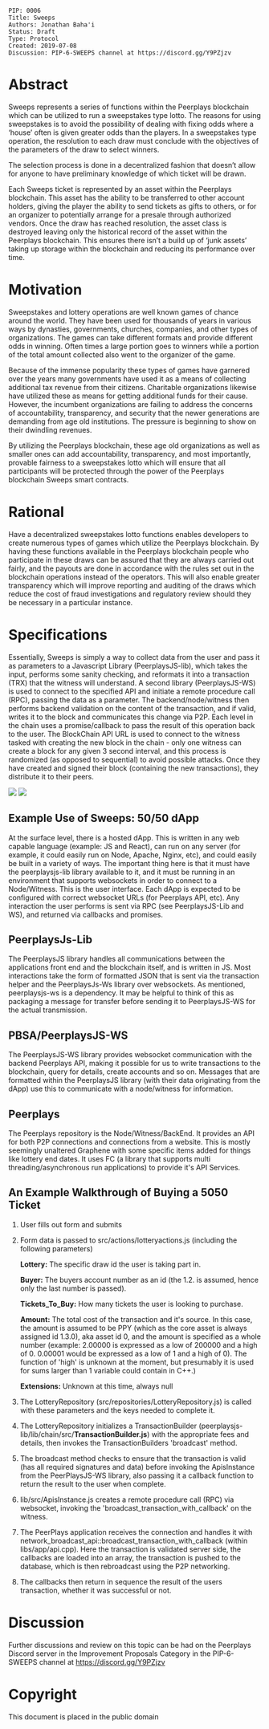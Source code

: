     PIP: 0006
    Title: Sweeps
    Authors: Jonathan Baha'i
    Status: Draft
    Type: Protocol
    Created: 2019-07-08
    Discussion: PIP-6-SWEEPS channel at https://discord.gg/Y9PZjzv

# Abstract
Sweeps represents a series of functions within the Peerplays blockchain which can be utilized to run a sweepstakes type lotto. The reasons for using sweepstakes is to avoid the possibility of dealing with fixing odds where a ‘house’ often is given greater odds than the players. In a sweepstakes type operation, the resolution to each draw must conclude with the objectives of the parameters of the draw to select winners. 

The selection process is done in a decentralized fashion that doesn’t allow for anyone to have preliminary knowledge of which ticket will be drawn. 

Each Sweeps ticket is represented by an asset within the Peerplays blockchain. This asset has the ability to be transferred to other account holders, giving the player the ability to send tickets as gifts to others, or for an organizer to potentially arrange for a presale through authorized vendors. Once the draw has reached resolution, the asset class is destroyed leaving only the historical record of the asset within the Peerplays blockchain. This ensures there isn’t a build up of ‘junk assets’ taking up storage within the blockchain and reducing its performance over time.

# Motivation
Sweepstakes and lottery operations are well known games of chance around the world. They have been used for thousands of years in various ways by dynasties, governments, churches, companies, and other types of organizations. The games can take different formats and provide different odds in winning. Often times a large portion goes to winners while a portion of the total amount collected also went to the organizer of the game. 

Because of the immense popularity these types of games have garnered over the years many governments have used it as a means of collecting additional tax revenue from their citizens. Charitable organizations likewise have utilized these as means for getting additional funds for their cause. However, the incumbent organizations are failing to address the concerns of accountability, transparency, and security that the newer generations are demanding from age old institutions. The pressure is beginning to show on their dwindling revenues. 

By utilizing the Peerplays blockchain, these age old organizations as well as smaller ones can add accountability, transparency, and most importantly, provable fairness to a sweepstakes lotto which will ensure that all participants will be protected through the power of the Peerplays blockchain Sweeps smart contracts.

# Rational
Have a decentralized sweepstakes lotto functions enables developers to create numerous types of games which utilize the Peerplays blockchain. By having these functions available in the Peerplays blockchain people who participate in these draws can be assured that they are always carried out fairly, and the payouts are done in accordance with the rules set out in the blockchain operations instead of the operators. This will also enable greater transparency which will improve reporting and auditing of the draws which reduce the cost of fraud investigations and regulatory review should they be necessary in a particular instance. 

# Specifications
Essentially, Sweeps is simply a way to collect data from the user and pass it as parameters to a Javascript Library (PeerplaysJS-lib), which takes the input, performs some sanity checking, and reformats it into a transaction (TRX) that the witness will understand. A second library (PeerplaysJS-WS) is used to connect to the specified API and initiate a remote procedure call (RPC), passing the data as a parameter. The backend/node/witness then performs backend validation on the content of the transaction, and if valid, writes it to the block and communicates this change via P2P. Each level in the chain uses a promise/callback to pass the result of this operation back to the user.
The BlockChain API URL is used to connect to the witness tasked with creating the new block in the chain - only one witness can create a block for any given 3 second interval, and this process is randomized (as opposed to sequential) to avoid possible attacks. Once they have created and signed their block (containing the new transactions), they distribute it to their peers.

![](https://i.postimg.cc/6629XzmP/summary-of-platforms.png)
![](https://i.postimg.cc/VsGnbZwk/HLO-SW-EEPS-Transactions-1.png)

## Example Use of Sweeps: 50/50 dApp
At the surface level, there is a hosted dApp. This is written in any web capable language (example: JS and React), can run on any server (for example, it could easily run on Node, Apache, Nginx, etc), and could easily be built in a variety of ways. The important thing here is that it must have the peerplaysjs-lib library available to it, and it must be running in an environment that supports websockets in order to connect to a Node/Witness. This is the user interface. Each dApp is expected to be configured with correct websocket URLs (for Peerplays API, etc). Any interaction the user performs is sent via RPC (see PeerplaysJS-Lib and WS), and returned via callbacks and promises.

## PeerplaysJs-Lib
The PeerplaysJS library handles all communications between the applications front end and the blockchain itself, and is written in JS. Most interactions take the form of formatted JSON that is sent via the transaction helper and the PeerplaysJs-Ws library over websockets. As mentioned, peerplaysjs-ws is a dependency. It may be helpful to think of this as packaging a message for transfer before sending it to PeerplaysJS-WS for the actual transmission.

## PBSA/PeerplaysJS-WS
The PeerplaysJS-WS library provides websocket communication with the backend Peerplays API, making it possible for us to write transactions to the blockchain, query for details, create accounts and so on. Messages that are formatted within the PeerplaysJS library (with their data originating from the dApp) use this to communicate with a node/witness for information.

## Peerplays
The Peerplays repository is the Node/Witness/BackEnd. It provides an API for both P2P connections and connections from a website. This is mostly seemingly unaltered Graphene with some specific items added for things like lottery end dates. It uses FC (a library that supports multi threading/asynchronous run applications) to provide it's API Services.

## An Example Walkthrough of Buying a 5050 Ticket
1. User fills out form and submits
2. Form data is passed to src/actions/lotteryactions.js (including the following parameters)

   **Lottery:** The specific draw id the user is taking part in.  

   **Buyer:** The buyers account number as an id (the 1.2. is assumed, hence only the last number is passed).  

   **Tickets_To_Buy:** How many tickets the user is looking to purchase.  

   **Amount:** The total cost of the transaction and it's source. In this case, the amount is assumed to be PPY (which as the core asset is always assigned id 1.3.0), aka asset id 0, and the amount is specified as a whole number (example: 2.00000 is expressed as a low of 200000 and a high of 0. 0.00001 would be expressed as a low of 1 and a high of 0). The function of 'high' is unknown at the moment, but presumably it is used for sums larger than 1 variable could contain in C++.)  

   **Extensions:** Unknown at this time, always null  

3. The LotteryRepository (src/repositories/LotteryRepository.js) is called with these parameters and the keys needed to complete it.
4. The LotteryRepository initializes a TransactionBuilder (peerplaysjs-lib/lib/chain/src/**TransactionBuilder.js**) with the appropriate fees and details, then invokes the TransactionBuilders 'broadcast' method. 
5. The broadcast method checks to ensure that the transaction is valid (has all required signatures and data) before invoking the ApisInstance from the PeerPlaysJS-WS library, also passing it a callback function to return the result to the user when complete.
6.  lib/src/ApisInstance.js creates a remote procedure call (RPC) via websocket, invoking the 'broadcast_transaction_with_callback' on the witness.
7. The PeerPlays application receives the connection and handles it with network_broadcast_api::broadcast_transaction_with_callback (within libs/app/api.cpp). Here the transaction is validated server side, the callbacks are loaded into an array, the transaction is pushed to the database, which is then rebroadcast using the P2P networking. 
8. The callbacks then return in sequence the result of the users transaction, whether it was successful or not.


# Discussion
Further discussions and review on this topic can be had on the Peerplays Discord server in the Improvement Proposals Category in the PIP-6-SWEEPS channel at https://discord.gg/Y9PZjzv

# Copyright
This document is placed in the public domain
